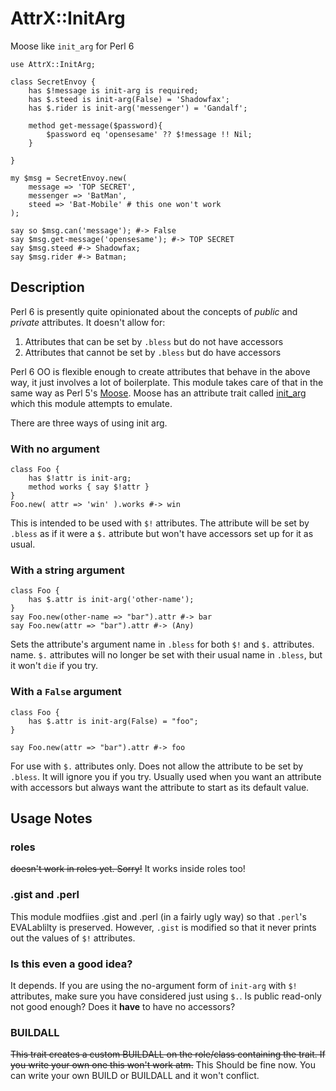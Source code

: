 # AttrX::InitArg

Moose like `init_arg` for Perl 6

``` perl6
use AttrX::InitArg;

class SecretEnvoy {
    has $!message is init-arg is required;
    has $.steed is init-arg(False) = 'Shadowfax';
    has $.rider is init-arg('messenger') = 'Gandalf';

    method get-message($password){
        $password eq 'opensesame' ?? $!message !! Nil;
    }

}

my $msg = SecretEnvoy.new(
    message => 'TOP SECRET',
    messenger => 'BatMan',
    steed => 'Bat-Mobile' # this one won't work
);

say so $msg.can('message'); #-> False
say $msg.get-message('opensesame'); #-> TOP SECRET
say $msg.steed #-> Shadowfax;
say $msg.rider #-> Batman;

```

## Description

Perl 6 is presently quite opinionated about the
concepts of *public* and *private* attributes. It doesn't allow for:

1. Attributes that can be set by `.bless` but do not have accessors
2. Attributes that cannot be set by `.bless` but do have accessors

Perl 6 OO is flexible enough to create attributes that behave in the
above way, it just involves a lot of boilerplate. This module takes
care of that in the same way as Perl 5's
[Moose](https://metacpan.org/pod/Moose). Moose has an attribute trait
called
[init_arg](https://metacpan.org/pod/distribution/Moose/lib/Moose/Manual/Attributes.pod#Constructor-parameters-init_arg)
which this module attempts to emulate.

There are three ways of using init arg.

### With no argument

``` perl6
class Foo {
    has $!attr is init-arg;
    method works { say $!attr }
}
Foo.new( attr => 'win' ).works #-> win
```

This is intended to be used with `$!` attributes. The attribute will
be set by `.bless` as if it were a `$.` attribute but won't have
accessors set up for it as usual.

### With a string argument

``` perl6
class Foo {
    has $.attr is init-arg('other-name');
}
say Foo.new(other-name => "bar").attr #-> bar
say Foo.new(attr => "bar").attr #-> (Any)
```

Sets the attribute's argument name in `.bless` for both `$!` and `$.`
attributes.  name. `$.` attributes will no longer be set with their
usual name in `.bless`, but it won't `die` if you try.

### With a `False` argument

```perl6
class Foo {
    has $.attr is init-arg(False) = "foo";
}

say Foo.new(attr => "bar").attr #-> foo
```

For use with `$.` attributes only. Does not allow the attribute to be
set by `.bless`. It will ignore you if you try. Usually used when you
want an attribute with accessors but always want the attribute to
start as its default value.

## Usage Notes

### roles

~~doesn't work in roles yet. Sorry!~~
It works inside roles too!

### .gist and .perl

This module modfiies .gist and .perl (in a fairly ugly way) so that
`.perl`'s EVALablilty is preserved. However, `.gist` is modified so
that it never prints out the values of `$!` attributes.

### Is this even a good idea?

It depends. If you are using the no-argument form of `init-arg` with `$!`
attributes, make sure you have considered just using `$.`. Is public
read-only not good enough? Does it **have** to have no accessors?

### BUILDALL

~~This trait creates a custom BUILDALL on the role/class containing
the trait. If you write your own one this won't work atm.~~ This
Should be fine now. You can write your own BUILD or BUILDALL and it
won't conflict.
